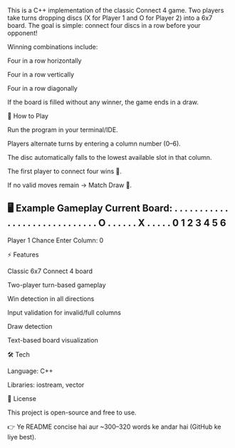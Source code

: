 This is a C++ implementation of the classic Connect 4 game.
Two players take turns dropping discs (X for Player 1 and O for Player 2) into a 6x7 board. The goal is simple: connect four discs in a row before your opponent!

Winning combinations include:

Four in a row horizontally

Four in a row vertically

Four in a row diagonally

If the board is filled without any winner, the game ends in a draw.

🚀 How to Play

Run the program in your terminal/IDE.

Players alternate turns by entering a column number (0–6).

The disc automatically falls to the lowest available slot in that column.

The first player to connect four wins 🎉.

If no valid moves remain → Match Draw 🤝.

🖥️ Example Gameplay
Current Board:
. . . . . . .
. . . . . . .
. . . . . . .
. . . . . . .
. O . . . . .
. X . . . . .
0 1 2 3 4 5 6
-----------------
Player 1 Chance Enter Column: 0

⚡ Features

Classic 6x7 Connect 4 board

Two-player turn-based gameplay

Win detection in all directions

Input validation for invalid/full columns

Draw detection

Text-based board visualization

🛠️ Tech

Language: C++

Libraries: iostream, vector

📜 License

This project is open-source and free to use.

👉 Ye README concise hai aur ~300–320 words ke andar hai (GitHub ke liye best).